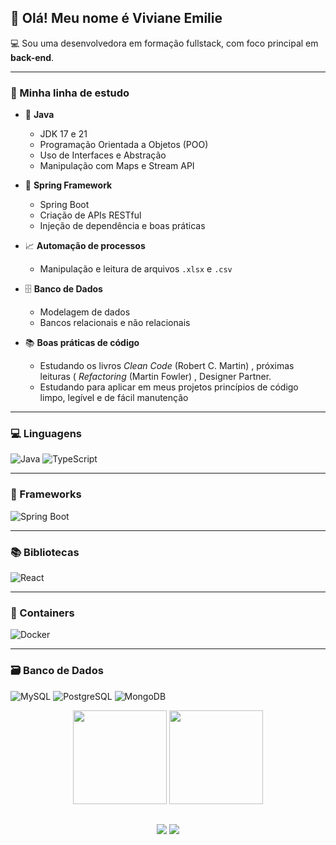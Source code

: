 
## 👋 Olá! Meu nome é **Viviane Emilie**

💻 Sou uma desenvolvedora em formação fullstack, com foco principal em **back-end**.

---

### 🧠 Minha linha de estudo

- 🚀 **Java**
  - JDK 17 e 21
  - Programação Orientada a Objetos (POO)
  - Uso de Interfaces e Abstração
  - Manipulação com Maps e Stream API

- 🌱 **Spring Framework**
  - Spring Boot
  - Criação de APIs RESTful
  - Injeção de dependência e boas práticas

- 📈 **Automação de processos**
  - Manipulação e leitura de arquivos `.xlsx` e `.csv`

- 🗄️ **Banco de Dados**
  - Modelagem de dados
  - Bancos relacionais e não relacionais

- 📚 **Boas práticas de código**
  - Estudando os livros *Clean Code* (Robert C. Martin) , próximas leituras ( *Refactoring* (Martin Fowler) , Designer Partner.
  - Estudando para aplicar em meus projetos princípios de código limpo, legível e de fácil manutenção

---

### 💻 Linguagens
![Java](https://img.shields.io/badge/Java-ED8B00?style=for-the-badge&logo=openjdk&logoColor=white)
![TypeScript](https://img.shields.io/badge/TypeScript-3178C6?style=for-the-badge&logo=typescript&logoColor=white)

---

### 🧰 Frameworks
![Spring Boot](https://img.shields.io/badge/Spring_Boot-6DB33F?style=for-the-badge&logo=spring-boot&logoColor=white)

---

### 📚 Bibliotecas
![React](https://img.shields.io/badge/React-20232A?style=for-the-badge&logo=react&logoColor=61DAFB)

---

### 🐳 Containers
![Docker](https://img.shields.io/badge/Docker-2496ED?style=for-the-badge&logo=docker&logoColor=white)

---

### 🗃️ Banco de Dados
![MySQL](https://img.shields.io/badge/MySQL-005C84?style=for-the-badge&logo=mysql&logoColor=white)
![PostgreSQL](https://img.shields.io/badge/PostgreSQL-316192?style=for-the-badge&logo=postgresql&logoColor=white)
![MongoDB](https://img.shields.io/badge/mongodb-4DB33D?style=for-the-badge&logo=mongodb&logoColor=white)&nbsp;





<div align="center">
  <img height="150em" src="https://github-readme-stats.vercel.app/api?username=vivi29-emi&show_icons=true&theme=dark&include_all_commits=true&count_private=true"/>
  <img height="150em" src="https://github-readme-stats.vercel.app/api/top-langs/?username=vivi29-emi&layout=compact&langs_count=16&theme=dark&cache_seconds=86400"/>
</div>


##



 <div>
   <p align = center>
   <a href="https://www.linkedin.com/in/viviane-geraldo-626130238/" target="_blank">
     <img src="https://img.shields.io/badge/-LinkedIn-%230077B5?style=for-the-badge&logo=linkedin&logoColor=white"></a>
   <a href = "mailto:vivi29emi@gmail.com">
     <img src="https://img.shields.io/badge/-Gmail-%23333?style=for-the-badge&logo=gmail&logoColor=white"></a>
 
   </p>
  </div>


 


 

